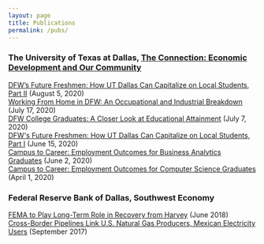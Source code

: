 ```yaml
---
layout: page
title: Publications
permalink: /pubs/
---
```


### The University of Texas at Dallas, [The Connection: Economic Development and Our Community](https://www.utdallas.edu/economicengine/connection/)

[DFW’s Future Freshmen: How UT Dallas Can Capitalize on Local Students, Part II](https://utdallas.edu/economicengine/download/The_Connection_20200805.pdf) (August 5, 2020)  
[Working From Home in DFW: An Occupational and Industrial Breakdown](https://utdallas.edu/economicengine/download/The_Connection_20200717.pdf) (July 17, 2020)  
[DFW College Graduates: A Closer Look at Educational Attainment](https://utdallas.edu/economicengine/download/The_Connection_20200707.pdf) (July 7, 2020)  
[DFW's Future Freshmen: How UT Dallas Can Capitalize on Local Students, Part I](https://www.utdallas.edu/economicengine/download/The_Connection_20200615.pdf) (June 15, 2020)  
[Campus to Career: Employment Outcomes for Business Analytics Graduates](https://www.utdallas.edu/economicengine/download/The_Connection_20200602.pdf) (June 2, 2020)  
[Campus to Career: Employment Outcomes for Computer Science Graduates](https://www.utdallas.edu/economicengine/download/The_Connection_20200401.pdf) (April 1, 2020)


### Federal Reserve Bank of Dallas, Southwest Economy

[FEMA to Play Long-Term Role in Recovery from Harvey](https://www.dallasfed.org/~/media/documents/research/swe/2018/swe1802e.pdf) (June 2018)    
[Cross-Border Pipelines Link U.S. Natural Gas Producers, Mexican Electricity Users](https://www.dallasfed.org/~/media/documents/research/swe/2017/swe1703f.pdf) (September 2017)

